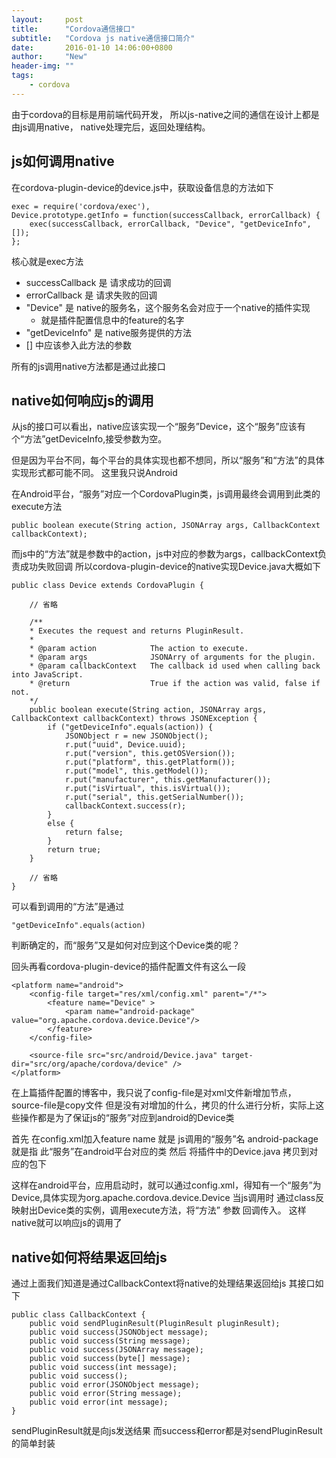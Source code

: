```yaml
---
layout:     post
title:      "Cordova通信接口"
subtitle:   "Cordova js native通信接口简介"
date:       2016-01-10 14:06:00+0800
author:     "New"
header-img: ""
tags:
    - cordova
---
```


由于cordova的目标是用前端代码开发，
所以js-native之间的通信在设计上都是由js调用native，
native处理完后，返回处理结构。

## js如何调用native
在cordova-plugin-device的device.js中，获取设备信息的方法如下

    exec = require('cordova/exec'),
    Device.prototype.getInfo = function(successCallback, errorCallback) {
        exec(successCallback, errorCallback, "Device", "getDeviceInfo", []);
    };
    
核心就是exec方法

- successCallback 是 请求成功的回调
- errorCallback 是 请求失败的回调
- "Device" 是 native的服务名，这个服务名会对应于一个native的插件实现
    - 就是插件配置信息中的feature的名字
- "getDeviceInfo" 是 native服务提供的方法
- [] 中应该参入此方法的参数

所有的js调用native方法都是通过此接口

## native如何响应js的调用
从js的接口可以看出，native应该实现一个“服务”Device，这个“服务”应该有个“方法”getDeviceInfo,接受参数为空。

但是因为平台不同，每个平台的具体实现也都不想同，所以“服务”和“方法”的具体实现形式都可能不同。
这里我只说Android

在Android平台，“服务”对应一个CordovaPlugin类，js调用最终会调用到此类的execute方法

    public boolean execute(String action, JSONArray args, CallbackContext callbackContext);

而js中的“方法”就是参数中的action，js中对应的参数为args，callbackContext负责成功失败回调
所以cordova-plugin-device的native实现Device.java大概如下

    public class Device extends CordovaPlugin {

        // 省略

        /**
        * Executes the request and returns PluginResult.
        *
        * @param action            The action to execute.
        * @param args              JSONArry of arguments for the plugin.
        * @param callbackContext   The callback id used when calling back into JavaScript.
        * @return                  True if the action was valid, false if not.
        */
        public boolean execute(String action, JSONArray args, CallbackContext callbackContext) throws JSONException {
            if ("getDeviceInfo".equals(action)) {
                JSONObject r = new JSONObject();
                r.put("uuid", Device.uuid);
                r.put("version", this.getOSVersion());
                r.put("platform", this.getPlatform());
                r.put("model", this.getModel());
                r.put("manufacturer", this.getManufacturer());
                r.put("isVirtual", this.isVirtual());
                r.put("serial", this.getSerialNumber());
                callbackContext.success(r);
            }
            else {
                return false;
            }
            return true;
        }
        
        // 省略
    }

可以看到调用的“方法”是通过

    "getDeviceInfo".equals(action)

判断确定的，而“服务”又是如何对应到这个Device类的呢？

回头再看cordova-plugin-device的插件配置文件有这么一段

    <platform name="android">
        <config-file target="res/xml/config.xml" parent="/*">
            <feature name="Device" >
                <param name="android-package" value="org.apache.cordova.device.Device"/>
            </feature>
        </config-file>

        <source-file src="src/android/Device.java" target-dir="src/org/apache/cordova/device" />
    </platform>

在上篇插件配置的博客中，我只说了config-file是对xml文件新增加节点，source-file是copy文件
但是没有对增加的什么，拷贝的什么进行分析，实际上这些操作都是为了保证js的“服务”对应到android的Device类

首先 在config.xml加入feature
name 就是 js调用的“服务”名
android-package 就是指 此“服务”在android平台对应的类
然后 将插件中的Device.java 拷贝到对应的包下

这样在android平台，应用启动时，就可以通过config.xml，得知有一个“服务”为Device,具体实现为org.apache.cordova.device.Device
当js调用时 通过class反映射出Device类的实例，调用execute方法，将“方法” 参数 回调传入。
这样native就可以响应js的调用了

## native如何将结果返回给js
通过上面我们知道是通过CallbackContext将native的处理结果返回给js
其接口如下

    public class CallbackContext {
        public void sendPluginResult(PluginResult pluginResult);
        public void success(JSONObject message);
        public void success(String message);
        public void success(JSONArray message);
        public void success(byte[] message);
        public void success(int message);
        public void success();
        public void error(JSONObject message);
        public void error(String message);
        public void error(int message);
    }

sendPluginResult就是向js发送结果
而success和error都是对sendPluginResult的简单封装

